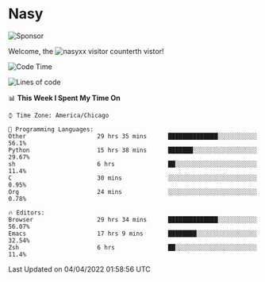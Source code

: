 # Nasy

<!--
<p align="center">
<img height="200" src="https://github-readme-stats.vercel.app/api?username=nasyxx&count_private=true&show_icons=true&theme=dracula&include_all_commits=true"/>
<img height="200" src="https://github-readme-stats.vercel.app/api/top-langs/?username=nasyxx&theme=dracula&hide=html,jupyter+notebook&count_private=true&show_icons=true"/>
</p>

  
----------------
-->

![Sponsor](https://img.shields.io/static/v1.svg?label=Sponsor&message=%E2%9D%A4&logo=GitHub&style=flat&color=pink)
 
Welcome, the ![nasyxx visitor counter](https://count.getloli.com/get/@nasyxx?theme=rule34)th vistor!
 
<!--START_SECTION:waka-->
![Code Time](http://img.shields.io/badge/Code%20Time-2%2C151%20hrs%2059%20mins-blue)

![Lines of code](https://img.shields.io/badge/From%20Hello%20World%20I%27ve%20Written-5%20Million%20lines%20of%20code-blue)

📊 **This Week I Spent My Time On** 

```text
⌚︎ Time Zone: America/Chicago

💬 Programming Languages: 
Other                    29 hrs 35 mins      ██████████████░░░░░░░░░░░   56.1% 
Python                   15 hrs 38 mins      ███████░░░░░░░░░░░░░░░░░░   29.67% 
sh                       6 hrs               ██░░░░░░░░░░░░░░░░░░░░░░░   11.4% 
C                        30 mins             ░░░░░░░░░░░░░░░░░░░░░░░░░   0.95% 
Org                      24 mins             ░░░░░░░░░░░░░░░░░░░░░░░░░   0.78%

🔥 Editors: 
Browser                  29 hrs 34 mins      ██████████████░░░░░░░░░░░   56.07% 
Emacs                    17 hrs 9 mins       ████████░░░░░░░░░░░░░░░░░   32.54% 
Zsh                      6 hrs               ██░░░░░░░░░░░░░░░░░░░░░░░   11.4%

```


 Last Updated on 04/04/2022 01:58:56 UTC
<!--END_SECTION:waka-->

<!-- ![visitors](https://visitor-badge.laobi.icu/badge?page_id=nasyxx.nasyxx) -->
